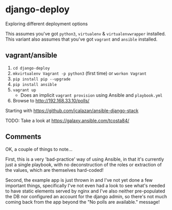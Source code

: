 # django-deploy
Exploring different deployment options

This assumes you've got `python3`, `virtualenv` & `virtualenvwrapper` installed.
This variant also assumes that you've got `vagrant` and `ansible` installed.

## vagrant/ansible

1. `cd django-deploy`
1. `mkvirtualenv Vagrant -p python3` (first time) or `workon Vagrant`
1. `pip install pip --upgrade`
1. `pip install ansible`
1. `vagrant up`
    - Does an implicit `vagrant provision` using Ansible and `playbook.yml`
1. Browse to http://192.168.33.10/polls/


Starting with https://github.com/jcalazan/ansible-django-stack

TODO: Take a look at https://galaxy.ansible.com/tcosta84/

## Comments
OK, a couple of things to note...

First, this is a very 'bad-practice' way of using Ansible, in that it's currently 
just a single playbook, with no deconstruction of the roles or extraction of the values, 
which are themselves hard-coded!

Second, the example app is just thrown in and I've not yet done a few important 
things, specifically I've not even had a look to see what's needed to have static
elements served by nginx and I've also neither pre-populated the DB nor configured an 
account for the django admin, so there's not much coming back from the app beyond the
"No polls are available." message!

